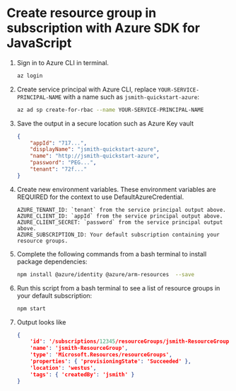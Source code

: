 # Create resource group in subscription with Azure SDK for JavaScript

1. Sign in to Azure CLI in terminal. 

    ```bash
    az login     
    ```


1. Create service principal with Azure CLI, replace `YOUR-SERVICE-PRINCIPAL-NAME` with a name 
    such as `jsmith-quickstart-azure`: 

    ```bash
    az ad sp create-for-rbac --name YOUR-SERVICE-PRINCIPAL-NAME   
    ```

1. Save the output in a secure location such as Azure Key vault

    ```json
    {
        "appId": "717...",
        "displayName": "jsmith-quickstart-azure",
        "name": "http://jsmith-quickstart-azure",
        "password": "PEG...",
        "tenant": "72f..."
    }
    ```

1. Create new environment variables. These environment variables are REQUIRED for the context to use DefaultAzureCredential.

    ```
    AZURE_TENANT_ID: `tenant` from the service principal output above.
    AZURE_CLIENT_ID: `appId` from the service principal output above.
    AZURE_CLIENT_SECRET: `password` from the service principal output above.
    AZURE_SUBSCRIPTION_ID: Your default subscription containing your resource groups.
    ```                             

1. Complete the following commands from a bash terminal to install package dependencies:

    ```bash
    npm install @azure/identity @azure/arm-resources  --save
    ```

1. Run this script from a bash terminal to see a list of resource groups in your default subscription:

    ```bash
    npm start
    ```

1. Output looks like

    ```JSON
    {
        'id': '/subscriptions/12345/resourceGroups/jsmith-ResourceGroup',
        'name': 'jsmith-ResourceGroup',
        'type': 'Microsoft.Resources/resourceGroups',
        'properties': { 'provisioningState': 'Succeeded' },
        'location': 'westus',
        'tags': { 'createdBy': 'jsmith' }
    } 
    ```
